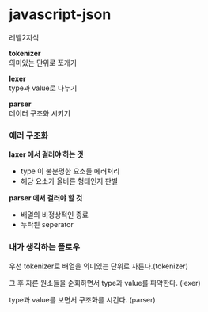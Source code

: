 # javascript-json
레벨2지식  

**tokenizer**  
의미있는 단위로 쪼개기

**lexer**  
type과 value로 나누기

**parser**  
데이터 구조화 시키기


### 에러 구조화

**laxer 에서 걸러야 하는 것**

- type 이 불분명한 요소들 에러처리
- 해당 요소가 올바른 형태인지 판별

**parser 에서 걸러야 할 것**

- 배열의 비정상적인 종료
- 누락된 seperator

### 내가 생각하는 플로우

우선 tokenizer로 배열을 의미있는 단위로 자른다.(tokenizer)  

그 후 자른 원소들을 순회하면서 type과 value를 파악한다. (lexer)  

type과 value를 보면서 구조화를 시킨다. (parser)